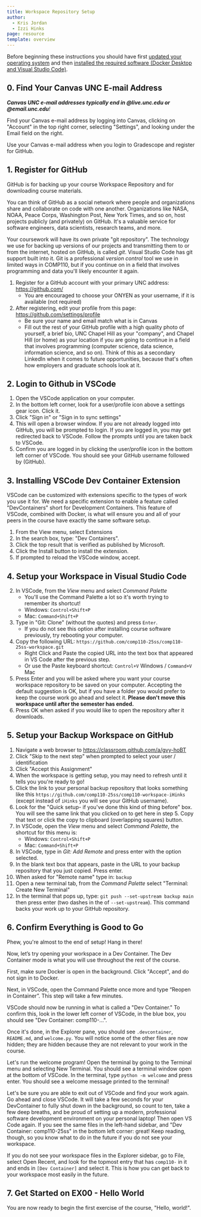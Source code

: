 ```yaml
---
title: Workspace Repository Setup
author:
  - Kris Jordan
  - Izzi Hinks
page: resource
template: overview
---
```


Before beginning these instructions you should have first [updated your operating system](/resources/setup/os-update.html) and then [installed the required software (Docker Desktop and Visual Studio Code)](/resources/setup/software.html).

## 0. Find Your Canvas UNC E-mail Address

_**Canvas UNC e-mail addresses typically end in @live.unc.edu or @email.unc.edu**!_

Find your Canvas e-mail address by logging into Canvas, clicking on "Account" in the top right corner, selecting "Settings", and looking under the Email field on the right.

Use your Canvas e-mail address when you login to Gradescope and register for GitHub.

## 1. Register for GitHub

GitHub is for backing up your course Workspace Repository and for downloading course materials.

You can think of GitHub as a social network where people and organizations share and collaborate on code with one another. Organizations like NASA, NOAA, Peace Corps, Washington Post, New York Times, and so on, host projects publicly (and privately) on GitHub. It's a valuable service for software engineers, data scientists, research teams, and more.

Your coursework will have its own private "git repository". The technology we use for backing up versions of our projects and transmitting them to or from the internet, hosted on GitHub, is called _git_. Visual Studio Code has git support built into it. Git is a professional _version control_ tool we use in limited ways in COMP110, but if you continue on in a field that involves programming and data you'll likely encounter it again.

1. Register for a GitHub account with your primary UNC address: <a href="https://github.com/" target="_blank">https://github.com/</a>
   - You are encouraged to choose your ONYEN as your username, if it is available (not required)
2. After registering, edit your profile from this page: <a href="https://github.com/settings/profile" target="_blank">https://github.com/settings/profile</a>
   - Be sure your name and email match what is in Canvas
   - Fill out the rest of your GitHub profile with a high quality photo of yourself, a brief bio, UNC Chapel Hill as your "company", and Chapel Hill (or home) as your location if you are going to continue in a field that involves programming (computer science, data science, information science, and so on). Think of this as a secondary LinkedIn when it comes to future opportunities, because that's often how employers and graduate schools look at it.

## 2. Login to Github in VSCode

1. Open the VSCode application on your computer.
2. In the bottom left corner, look for a user/profile icon above a settings gear icon. Click it.
3. Click "Sign in" or "Sign in to sync settings"
4. This will open a browser window. If you are not already logged into GitHub, you will be prompted to login. If you are logged in, you may get redirected back to VSCode. Follow the prompts until you are taken back to VSCode.
5. Confirm you are logged in by clicking the user/profile icon in the bottom left corner of VSCode. You should see your GitHub username followed by (GitHub).

## 3. Installing VSCode Dev Container Extension

VSCode can be customized with extensions specific to the types of work you use it for. We need a specific extension to enable a feature called "DevContainers" short for Development Containers. This feature of VSCode, combined with Docker, is what will ensure you and all of your peers in the course have exactly the same software setup.

1. From the View menu, select Extensions
2. In the search box, type: "Dev Containers".
3. Click the top result that is verified as published by Microsoft.
4. Click the Install button to install the extension.
5. If prompted to reload the VSCode window, accept.

<!-- 
## 4. Setup your Course Workspace on GitHub

1. Navigate a web browser to <a href="https://classroom.github.com/a/YZrjn2no" target="_blank">https://classroom.github.com/a/YZrjn2no</a>
2. Click "Skip to the next step" if prompted to select your user / identification
3. Click "Accept this Assignment"
4. When the workspace is getting set up, you may need to refresh until it tells you you're ready to go!
5. Click the link to your personal backup repository that looks something like this `https://github.com/comp110-25s/comp110-workspace-iHinks` (except instead of `iHinks` you will see your GitHub username).

## 5. Setup your Workspace in Visual Studio Code

1. In VSCode, from the _View_ menu select _Command Palette_
   - You'll use the Command Palette a lot so it's worth trying to remember its shortcut!
   - Windows: `Control+Shift+P`
   - Mac: `Command+Shift+P`
2. Type in "Git: Clone" (without the quotes) and press `Enter`.
3. Select "Clone from GitHub"
4. Under Repository Name, look for `comp110-...` where the your GitHub username is found at the end of a workspace repository. Select your workspace.
   * If you do not see your repository, be sure you are logged into VSCode with your GitHub account per part 2 above.
5. You will be asked where you want your course workspace repository to be saved on your computer. Accepting the default suggestion is OK, but if you have a folder you would prefer to keep the course work go ahead and select it. **Moving your workspace after this step and should be avoided until the semester ends.**
6. Press OK when asked if you would like to Open the repository after it downloads.
7. After a second or two, you should see a popup telling you "Folder contains a DevContainer configuration file." Click the blue button **Reopen in Container**. This step will take a few minutes to complete.
8. If you accidentally close this pop-up, you can open the Command Palette once more (step 1) and type in: **Reopen in Container** and press enter. -->


## 4. Setup your Workspace in Visual Studio Code

2. In VSCode, from the _View_ menu and select _Command Palette_
   - You'll use the Command Palette a lot so it's worth trying to remember its shortcut!
   - Windows: `Control+Shift+P`
   - Mac: `Command+Shift+P`
3. Type in "Git: Clone" (without the quotes) and press `Enter`.
   - If you do not see this option after installing course software previously, try rebooting your computer.
4. Copy the following URL: `https://github.com/comp110-25ss/comp110-25ss-workspace.git`
   - Right Click and Paste the copied URL into the text box that appeared in VS Code after the previous step.
   - Or use the Paste keyboard shortcut: `Control+V` Windows / `Command+V` Mac
5. Press Enter and you will be asked where you want your course workspace repository to be saved on your computer. Accepting the default suggestion is OK, but if you have a folder you would prefer to keep the course work go ahead and select it. **Please don't move this workspace until after the semester has ended.**
6. Press OK when asked if you would like to open the repository after it downloads.

## 5. Setup your Backup Workspace on GitHub

1. Navigate a web browser to <a href="https://classroom.github.com/a/gvy-hoBT" target="_blank">https://classroom.github.com/a/gvy-hoBT</a>
2. Click "Skip to the next step" when prompted to select your user / identification
3. Click "Accept this Assignment"
4. When the workspace is getting setup, you may need to refresh until it tells you you're ready to go!
5. Click the link to your personal backup repository that looks something like this `https://github.com/comp110-25ss/comp110-workspace-iHinks` (except instead of `iHinks` you will see your GitHub username).
6. Look for the "Quick setup- if you've done this kind of thing before" box. You will see the same link that you clicked on to get here in step 5. Copy that text or click the copy to clipboard (overlapping squares) button.
7. In VSCode, open the _View_ menu and select _Command Palette_, the shortcut for this menu is:
   - Windows: `Control+Shift+P`
   - Mac: `Command+Shift+P`
8. In VSCode, type in _Git: Add Remote_ and press enter with the option selected.
9. In the blank text box that appears, paste in the URL to your backup repository that you just copied. Press enter.
10. When asked for "Remote name" type in: `backup`
11. Open a new terminal tab, from the _Command Palette_ select "Terminal: Create New Terminal"
11. In the terminal that pops up, type: `git push --set-upstream backup main` then press enter (two dashes in the of `--set-upstream`). This command backs your work up to your GitHub repository.


## 6. Confirm Everything is Good to Go

Phew, you're almost to the end of setup! Hang in there!

Now, let’s try opening your workspace in a Dev Container. The Dev Container mode is what you will use throughout the rest of the course. 

First, make sure Docker is open in the background. Click "Accept", and do not sign in to Docker.

Next, in VSCode, open the Command Palette once more and type “Reopen in Container”. This step will take a few minutes. 

VSCode should now be running in what is called a "Dev Container." To confirm this, look in the lower left corner of VSCode, in the blue box, you should see "Dev Container: comp110-...".

Once it's done, in the Explorer pane, you should see `.devcontainer`, `README.md`, and `welcome.py`. You will notice some of the other files are now hidden; they are hidden because they are not relevant to your work in the course.

Let's run the welcome program! Open the terminal by going to the Terminal menu and selecting New Terminal. You should see a terminal window open at the bottom of VSCode. In the terminal, type `python -m welcome` and press enter. You should see a welcome message printed to the terminal!

Let's be sure you are able to exit out of VSCode and find your work again. Go ahead and close VSCode. It will take a few seconds for your DevContainer to fully shut down in the background, so count to ten, take a few deep breaths, and be proud of setting up a modern, professional software development environment on your personal laptop! Then open VS Code again. If you see the same files in the left-hand sidebar, and "Dev Container: comp110-25ss" in the bottom left corner: great! Keep reading, though, so you know what to do in the future if you do not see your workspace.

If you do not see your workspace files in the Explorer sidebar, go to File, select Open Recent, and look for the topmost entry that has `comp110-` in it and ends in `[Dev Container]` and select it. This is how you can get back to your workspace most easily in the future.

## 7. Get Started on EX00 - Hello World

You are now ready to begin the first exercise of the course, "Hello, world!". 